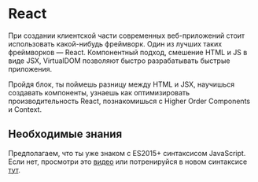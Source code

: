 # React

При создании клиентской части современных веб-приложений стоит использовать какой-нибудь фреймворк. Один из лучших таких фреймворков — React. Компонентный подход, смешение HTML и JS в виде JSX, VirtualDOM позволяют быстро разрабатывать быстрые приложения.

Пройдя блок, ты поймешь разницу между HTML и JSX, научишься создавать компоненты, узнаешь как оптимизировать производительность React, познакомишься с Higher Order Components и Context.


## Необходимые знания

Предполагаем, что ты уже знаком с ES2015+ синтаксисом JavaScript. Если нет, просмотри это [видео](https://youtu.be/NCwa_xi0Uuc/) или потренируйся в новом синтаксисе [тут](https://www.codewars.com/collections/es6/).
